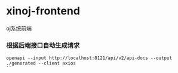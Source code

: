 # xinoj-frontend
oj系统前端

### 根据后端接口自动生成请求
``` shell
openapi --input http://localhost:8121/api/v2/api-docs --output ./generated --client axios
``
